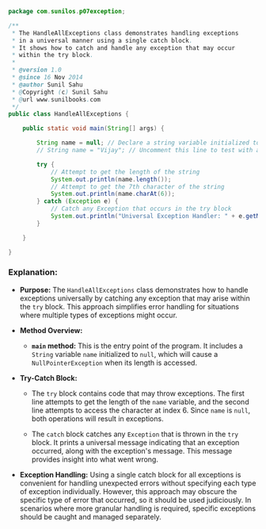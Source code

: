 
```java
package com.sunilos.p07exception;

/**
 * The HandleAllExceptions class demonstrates handling exceptions 
 * in a universal manner using a single catch block.
 * It shows how to catch and handle any exception that may occur 
 * within the try block.
 * 
 * @version 1.0
 * @since 16 Nov 2014
 * @author Sunil Sahu
 * @Copyright (c) Sunil Sahu
 * @url www.sunilbooks.com
 */
public class HandleAllExceptions {

    public static void main(String[] args) {

        String name = null; // Declare a string variable initialized to null
        // String name = "Vijay"; // Uncomment this line to test with a valid string

        try {
            // Attempt to get the length of the string
            System.out.println(name.length());
            // Attempt to get the 7th character of the string
            System.out.println(name.charAt(6));
        } catch (Exception e) {
            // Catch any Exception that occurs in the try block
            System.out.println("Universal Exception Handler: " + e.getMessage());
        }

    }

}
```

### Explanation:

- **Purpose:** The `HandleAllExceptions` class demonstrates how to handle exceptions universally by catching any exception that may arise within the `try` block. This approach simplifies error handling for situations where multiple types of exceptions might occur.

- **Method Overview:**
  - **`main` method:** This is the entry point of the program. It includes a `String` variable `name` initialized to `null`, which will cause a `NullPointerException` when its length is accessed.

- **Try-Catch Block:**
  - The `try` block contains code that may throw exceptions. The first line attempts to get the length of the `name` variable, and the second line attempts to access the character at index 6. Since `name` is `null`, both operations will result in exceptions.
  
  - The `catch` block catches any `Exception` that is thrown in the `try` block. It prints a universal message indicating that an exception occurred, along with the exception's message. This message provides insight into what went wrong.

- **Exception Handling:** Using a single catch block for all exceptions is convenient for handling unexpected errors without specifying each type of exception individually. However, this approach may obscure the specific type of error that occurred, so it should be used judiciously. In scenarios where more granular handling is required, specific exceptions should be caught and managed separately.
